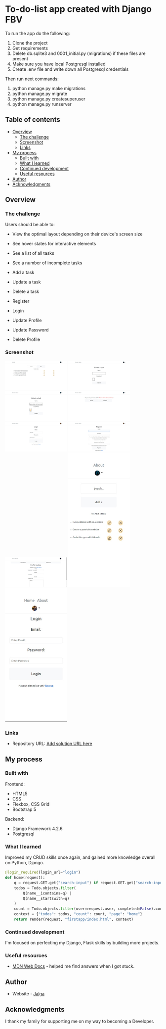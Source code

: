 # To-do-list app created with Django FBV

To run the app do the following:
1. Clone the project
2. Get requirements
3. Delete db.sqlite3 and 0001_initial.py (migrations) if these files are present
4. Make sure you have local Postgresql installed
5. Create .env file and write down all Postgresql credentials

Then run next commands:
1. python manage.py make migrations
2. python manage.py migrate
3. python manage.py createsuperuser
4. python manage.py runserver

## Table of contents

- [Overview](#overview)
  - [The challenge](#the-challenge)
  - [Screenshot](#screenshot)
  - [Links](#links)
- [My process](#my-process)
  - [Built with](#built-with)
  - [What I learned](#what-i-learned)
  - [Continued development](#continued-development)
  - [Useful resources](#useful-resources)
- [Author](#author)
- [Acknowledgments](#acknowledgments)

## Overview

### The challenge

Users should be able to:

- View the optimal layout depending on their device's screen size
- See hover states for interactive elements

- See a list of all tasks
- See a number of incomplete tasks
- Add a task
- Update a task
- Delete a task
- Register
- Login
- Update Profile
- Update Password
- Delete Profile

### Screenshot

<p float="left">
  <img src="./screenshots/desktop-v-homepage.jpg" alt="homepage" width="200"/>
  <img src="./screenshots/desktop-v-create-todo.jpg" alt="create-todo" width="200"/>
  <img src="./screenshots/desktop-v-update-todo.jpg" alt="update-todo" width="200"/>
  <img src="./screenshots/desktop-v-delete-todo.jpg" alt="delete-todo" width="200"/>
  <img src="./screenshots/desktop-v-login.jpg" alt="login" width="200"/>
  <img src="./screenshots/desktop-v-registration.jpg" alt="register" width="200"/>
  <img src="./screenshots/desktop-v-update-user.jpg" alt="user-update" width="200"/>
  <img src="./screenshots/mobile-v-homepage.jpg" alt="mobile-homepage" width="200"/>
  <img src="./screenshots/mobile-v-login.jpg" alt="mobile-login" width="200"/>
</p>

### Links

- Repository URL: [Add solution URL here](hhttps://github.com/coder-96/to-do-list-django-fbv)

## My process

### Built with

Frontend:
- HTML5
- CSS
- Flexbox, CSS Grid
- Bootstrap 5

Backend:
- Django Framework 4.2.6
- Postgresql

### What I learned

Improved my CRUD skills once again, and gained more knowledge overall on Python, Django.

```python
@login_required(login_url="login")
def home(request):
    q = request.GET.get("search-input") if request.GET.get("search-input") is not None else ""
    todos = Todo.objects.filter(
        Q(name__icontains=q) |
        Q(name__startswith=q)
    )
    count = Todo.objects.filter(user=request.user, completed=False).count()
    context = {"todos": todos, "count": count, "page": "home"}
    return render(request, "firstapp/index.html", context)
```

### Continued development

I'm focused on perfecting my Django, Flask skills by building more projects.

### Useful resources

- [MDN Web Docs](https://developer.mozilla.org/en-US/) - helped me find answers when I got stuck.

## Author

- Website - [Jalga](https://github.com/coder-96)

## Acknowledgments

I thank my family for supporting me on my way to becoming a Developer. 